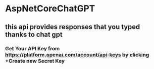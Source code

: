 # AspNetCoreChatGPT
## this api provides responses that you typed thanks to chat gpt
### Get Your API Key from https://platform.openai.com/account/api-keys  by clicking +Create new Secret Key
